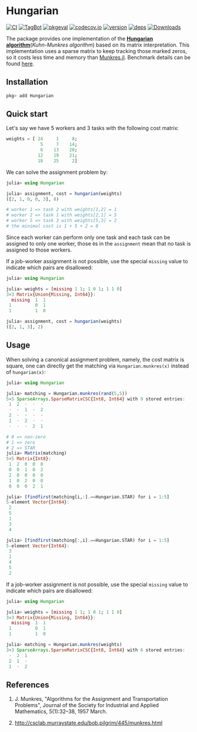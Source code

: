 # Hungarian

[![CI](https://github.com/Gnimuc/Hungarian.jl/actions/workflows/ci.yml/badge.svg)](https://github.com/Gnimuc/Hungarian.jl/actions/workflows/ci.yml)
[![TagBot](https://github.com/Gnimuc/Hungarian.jl/actions/workflows/TagBot.yml/badge.svg)](https://github.com/Gnimuc/Hungarian.jl/actions/workflows/TagBot.yml)
[![pkgeval](https://juliahub.com/docs/Hungarian/pkgeval.svg)](https://juliahub.com/ui/Packages/Hungarian/effdR)
[![codecov.io](http://codecov.io/github/Gnimuc/Hungarian.jl/coverage.svg?branch=master)](http://codecov.io/github/Gnimuc/Hungarian.jl?branch=master)
[![version](https://juliahub.com/docs/Hungarian/version.svg)](https://juliahub.com/ui/Packages/Hungarian/effdR)
[![deps](https://juliahub.com/docs/Hungarian/deps.svg)](https://juliahub.com/ui/Packages/Hungarian/effdR?t=2)
[![Downloads](https://shields.io/endpoint?url=https://pkgs.genieframework.com/api/v1/badge/Hungarian)](https://pkgs.genieframework.com?packages=Hungarian)


The package provides one implementation of the **[Hungarian algorithm](https://en.wikipedia.org/wiki/Hungarian_algorithm)**(*Kuhn-Munkres algorithm*) based on its matrix interpretation. This implementation uses a sparse matrix to keep tracking those marked zeros, so it costs less time and memory than [Munkres.jl](https://github.com/FugroRoames/Munkres.jl). Benchmark details can be found [here](https://github.com/Gnimuc/Hungarian.jl/tree/master/benchmark).

## Installation
```julia
pkg> add Hungarian
```

## Quick start
Let's say we have 5 workers and 3 tasks with the following cost matrix:
```julia
weights = [ 24     1     8;
             5     7    14;
             6    13    20;
            12    19    21;
            18    25     2]
```
We can solve the assignment problem by:
```julia
julia> using Hungarian

julia> assignment, cost = hungarian(weights)
([2, 1, 0, 0, 3], 8)

# worker 1 => task 2 with weights[1,2] = 1
# worker 2 => task 1 with weights[2,1] = 5
# worker 5 => task 3 with weights[5,3] = 2
# the minimal cost is 1 + 5 + 2 = 8  
```
Since each worker can perform only one task and each task can be assigned to only one worker, those `0`s in the `assignment` mean that no task is assigned to those workers.

If a job-worker assignment is not possible, use the special `missing` value to indicate which pairs are disallowed:

```julia
julia> using Hungarian

julia> weights = [missing 1 1; 1 0 1; 1 1 0]
3×3 Matrix{Union{Missing, Int64}}:
  missing  1  1
 1         0  1
 1         1  0

julia> assignment, cost = hungarian(weights)
([2, 1, 3], 2)
```

## Usage
When solving a canonical assignment problem, namely, the cost matrix is square, one can directly get the matching via `Hungarian.munkres(x)` instead of `hungarian(x)`:
```julia
julia> using Hungarian

julia> matching = Hungarian.munkres(rand(5,5))
5×5 SparseArrays.SparseMatrixCSC{Int8, Int64} with 9 stored entries:
 1  2  ⋅  ⋅  ⋅
 ⋅  ⋅  1  ⋅  2
 2  ⋅  ⋅  ⋅  ⋅
 1  ⋅  2  ⋅  ⋅
 ⋅  ⋅  ⋅  2  1

# 0 => non-zero
# 1 => zero
# 2 => STAR
julia> Matrix(matching)
5×5 Matrix{Int8}:
 1  2  0  0  0
 0  0  1  0  2
 2  0  0  0  0
 1  0  2  0  0
 0  0  0  2  1

julia> [findfirst(matching[i,:].==Hungarian.STAR) for i = 1:5]
5-element Vector{Int64}:
 2
 5
 1
 3
 4

julia> [findfirst(matching[:,i].==Hungarian.STAR) for i = 1:5]
5-element Vector{Int64}:
 3
 1
 4
 5
 2
```

If a job-worker assignment is not possible, use the special `missing` value to indicate which pairs are disallowed:

```julia
julia> using Hungarian

julia> weights = [missing 1 1; 1 0 1; 1 1 0]
3×3 Matrix{Union{Missing, Int64}}:
  missing  1  1
 1         0  1
 1         1  0

julia> matching = Hungarian.munkres(weights)
3×3 SparseArrays.SparseMatrixCSC{Int8, Int64} with 6 stored entries:
 ⋅  2  1
 2  1  ⋅
 1  ⋅  2
```

## References
1. J. Munkres, "Algorithms for the Assignment and Transportation Problems", Journal of the Society for Industrial and Applied Mathematics, 5(1):32–38, 1957 March.

2. http://csclab.murraystate.edu/bob.pilgrim/445/munkres.html
